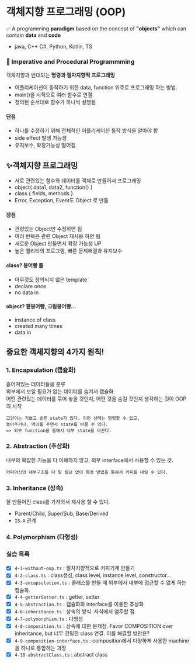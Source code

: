 # 객체지향 프로그래밍 (OOP)

✅ A programming **paradigm** based on the concept of **"objects"** which can contain **data** and **code**

- java, C++ C#, Python, Kotlin, TS

### 💩 Imperative and Procedural Programmming

객체지향과 반대되는 **명령과 절차지향적 프로그래밍** <br />

- 어플리케이션이 동작하기 위한 data, function 위주로 프로그래밍 하는 방법.
- main()을 시작으로 여러 함수로 연결.
- 정의된 순서대로 함수가 하나씩 실행됨

#### 단점

- 하나를 수정하기 위해 전체적인 어플리케이션 동작 방식을 알아야 함
- side effect 발생 가능성
- 유지보수, 확장가능성 떨어짐

## ✨객체지향 프로그래밍

- 서로 관련있는 함수와 데이터를 객체로 만들어서 프로그래밍
- object{ data1, data2, function() }
- class { fields, methods }
- Error, Exception, Event도 Object 로 만듦

#### 장점

- 관련있는 Object만 수정하면 됨
- 여러 반복은 관련 Object 재사용 하면 됨
- 새로운 Object 만들면서 확장 가능성 UP
- 높은 퀄리티의 프로그램, 빠른 문제해결과 유지보수

#### class? 붕어빵 틀

- 아무것도 정의되지 않은 template
- declare once
- no data in

#### object? 팥붕어빵, 크림붕어빵...

- instance of class
- created many times
- data in

## 중요한 객체지향의 4가지 원칙!

### 1. Encapsulation (캡슐화)

흩어져있는 데이터들을 분류<br/>
외부에서 보일 필요가 없는 데이터를 숨겨서 캡슐화 <br/>
어떤 관련있는 데이터를 묶어 놓을 것인지, 어떤 것을 숨길 것인지 생각하는 것이 OOP의 시작 <br/>

```
고양이는 기쁘고 슬픈 state가 있다. 이런 상태는 명령할 수 없고,
놀아주거나, 먹이를 주면서 state를 바꿀 수 있다.
=> 외부 function을 통해서 내부 state를 바꾼다.
```

### 2. Abstraction (추상화)

내부의 복잡한 기능을 다 이해하지 않고, 외부 interface에서 사용할 수 있는 것.<br/>

```
커피머신의 내부구조를 다 알 필요 없이 특정 방법을 통해서 커피를 내릴 수 있다.
```

### 3. Inheritance (상속)

잘 만들어진 class를 가져와서 재사용 할 수 있다.<br/>

- Parent/Child, Super/Sub, Base/Derived
- `IS-A` 관계

### 4. Polymorphism (다형성)

### 실습 목록

- [x] `4-1-without-oop.ts` : 절차지향적으로 커피기계 만들기
- [x] `4-2-class.ts` : class생성, class level, instance level, constructor...
- [x] `4-3-encapsulation.ts` : 클래스를 만들 때 외부에서 내부에 접근할 수 없게 하는 캡슐화.
- [x] `4-4-getterSetter.ts` : getter, setter
- [x] `4-5-abstraction.ts` : 캡슐화와 interface를 이용한 추상화
- [x] `4-6-inheritance.ts` : 상속의 방식. 자식에서 염두할 점.
- [x] `4-7-polymorphism.ts` : 다형성
- [x] `4-8-composition.ts` : 상속에 대한 문제점. Favor COMPOSITION over inheritance, but 너무 긴밀한 class 연결. 이를 해결할 방안은?
- [x] `4-9-composition-interface.ts` : composition에서 다양하게 사용한 machine을 하나로 통합하는 과정
- [x] `4-10-abstractClass.ts` : abstract class
